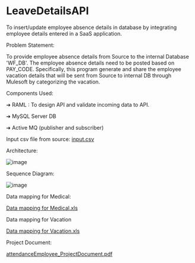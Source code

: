 # LeaveDetailsAPI
To insert/update employee absence details in database by integrating employee details entered in a SaaS application.

Problem Statement:

To provide employee absence details from Source to the internal Database 'WF_DB'.
The employee absence details need to be posted based on PAY_CODE. Specifically, this program generate and share the employee vacation details that 
will be sent from Source to internal DB through Mulesoft by categorizing the vacation.

Components Used:

➔ RAML : To design API and validate incoming data to API.

➔ MySQL Server DB

➔ Active MQ (publisher and subscriber)

Input csv file from source: [input.csv](https://github.com/PriyankaMN/LeaveDetailsAPI/files/10557448/input.csv)

Architecture:

![image](https://user-images.githubusercontent.com/66421109/216057126-9aa6fa56-25c7-4a01-a9ae-3415b4959960.png)

Sequence Diagram:

![image](https://user-images.githubusercontent.com/66421109/216057213-3baf0f8f-32c3-4a53-8277-0d41136d958b.png)

Data mapping for Medical:

[Data mapping for Medical.xls](https://github.com/PriyankaMN/LeaveDetailsAPI/files/10557510/Data.mapping.for.Medical.xls)

Data mapping for Vacation

[Data mapping for Vacation.xls](https://github.com/PriyankaMN/LeaveDetailsAPI/files/10557478/Data.mapping.for.Vacation.xls)

Project Document:

[attendanceEmployee_ProjectDocument.pdf](https://github.com/PriyankaMN/LeaveDetailsAPI/files/10557484/attendanceEmployee_ProjectDocument.pdf)

